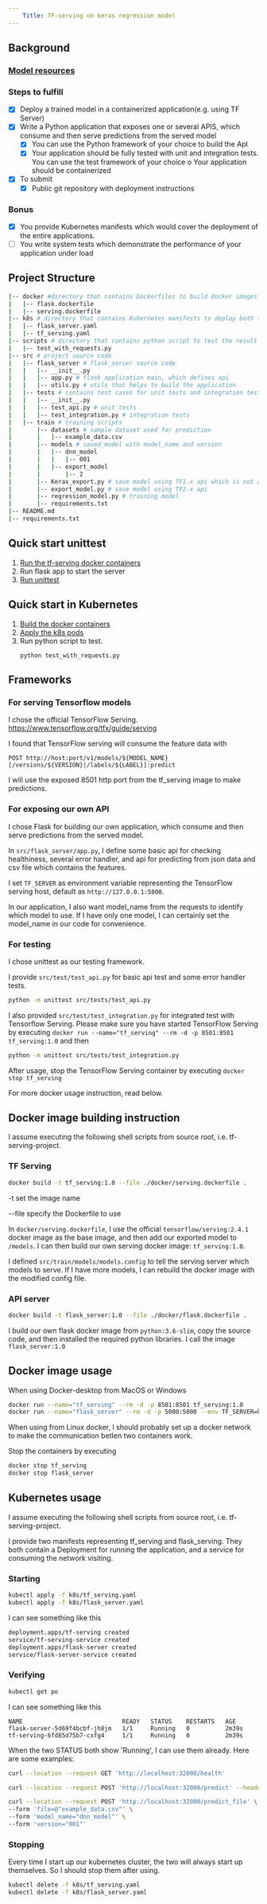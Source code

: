 ```yaml
---
    Title: TF-serving on keras regression model
---
```


## Background

### [Model resources](https://www.tensorflow.org/tutorials/keras/regression)

### Steps to fulfill
- [x] Deploy a trained model in a containerized application(e.g. using TF Server)
- [x] Write a Python application that exposes one or several APIS, which consume and then serve predictions from the served model
   - [x] You can use the Python framework of your choice to build the Apl
   - [x] Your application should be fully tested with unit and integration tests. You can use the test framework of your choice o Your application should be containerized
- [x] To submit
   - [x] Public git repository with deployment instructions
### Bonus
- [x] You provide Kubernetes manifests which would cover the deployment of the entire applications.
- [ ] You write system tests which demonstrate the performance of your application under load

## Project Structure
```bash
|-- docker #directory that contains Dockerfiles to build docker images
|   |-- flask.dockerfile
|   |-- serving.dockerfile
|-- k8s # directory that contains Kubernetes manifests to deploy both tf_serving and flask_server
|   |-- flask_server.yaml
|   |-- tf_serving.yaml
|-- scripts # directory that contains python script to test the result
|   |-- test_with_requests.py
|-- src # project source code
|   |-- flask_server # flask_server source code
|   |   |-- __init__.py
|   |   |-- app.py # flask application main, which defines api
|   |   |-- utils.py # utils that helps to build the application
|   |-- tests # contains test cases for unit tests and integration tests 
|   |   |-- __init__.py
|   |   |-- test_api.py # unit tests
|   |   |-- test_integration.py # integration tests
|   |-- train # training scripts
|       |-- datasets # sample dataset used for prediction
|       |   |-- example_data.csv
|       |-- models # saved_model with model_name and version
|       |   |-- dnn_model
|       |   |   |-- 001
|       |   |-- export_model
|       |       |-- 2
|       |-- Keras_export.py # save model using TF1.x api which is not acceptable
|       |-- export_model.py # save model using TF2.x api
|       |-- regression_model.py # training model
|       |-- requirements.txt
|-- README.md
|-- requirements.txt
```
## Quick start unittest
1. [Run the tf-serving docker containers](#Docker-image-usage)
2. Run flask app to start the server
3. [Run unittest](#For-testing)

## Quick start in Kubernetes
1. [Build the docker containers](#Docker-image-building-instruction)
2. [Apply the k8s pods](#Kubernetes-usage)
3. Run python script to test.
    ```
    python test_with_requests.py
    ```

## Frameworks
### For serving Tensorflow models
I chose the official TensorFlow Serving. https://www.tensorflow.org/tfx/guide/serving

I found that TensorFlow serving will consume the feature data with 
```
POST http://host:port/v1/models/${MODEL_NAME}[/versions/${VERSION}|/labels/${LABEL}]:predict
```

I will use the exposed 8501 http port from the tf_serving image to make predictions.

### For exposing our own API
I chose Flask for building our own application, which consume and then serve predictions from the served model.

In ```src/flask_server/app.py```, I define some basic api for checking healthiness, several error handler, and 
api for predicting from json data and csv file which contains the features.

I set ```TF_SERVER``` as environment variable representing the TensorFlow serving host, default as ```http://127.0.0.1:5000```.

In our application,
I also want model_name from the requests to identify which model to use. If I have only one model, I can certainly
set the model_name in our code for convenience.

### For testing
I chose unittest as our testing framework.

I provide ```src/test/test_api.py``` for basic api test and some error handler tests. 
```bash
python -m unittest src/tests/test_api.py
```

I also provided ```src/test/test_integration.py``` for integrated test with Tensorflow Serving.
Please make sure you have started TensorFlow Serving by executing ```docker run --name="tf_serving" --rm -d -p 8501:8501 tf_serving:1.0```
and then 
```bash
python -m unittest src/tests/test_integration.py
```
After usage, stop the TensorFlow Serving container by executing ```docker stop tf_serving```

For more docker usage instruction, read below.

## Docker image building instruction
I assume executing the following shell scripts from source root, i.e. tf-serving-project.
### TF Serving
```bash
docker build -t tf_serving:1.0 --file ./docker/serving.dockerfile .
```
-t set the image name

--file specify the Dockerfile to use

In ```docker/serving.dockerfile```, I use the official ```tensorflow/serving:2.4.1``` docker image as the base image, 
and then add our exported model to ```/models```. I can then build our own serving docker image: ```tf_serving:1.0```. 

I defined ```src/train/models/models.config``` to tell the serving server which models to serve. If I have more models,
I can rebuild the docker image with the modified config file.

### API server
```bash
docker build -t flask_server:1.0 --file ./docker/flask.dockerfile .
```
I build our own flask docker image from ```python:3.6-slim```, copy the source code, and then installed the required 
python libraries. I call the image ```flask_server:1.0```

## Docker image usage
When using Docker-desktop from MacOS or Windows
```bash
docker run --name="tf_serving" --rm -d -p 8501:8501 tf_serving:1.0
docker run --name="flask_server" --rm -d -p 5000:5000 --env TF_SERVER=http://host.docker.internal:8501 flask_server:1.0
```
When using from Linux docker, I should probably set up a docker network to make the communication betIen two containers work.

Stop the containers by executing
```bash
docker stop tf_serving
docker stop flask_server
```
## Kubernetes usage
I assume executing the following shell scripts from source root, i.e. tf-serving-project.

I provide two manifests representing tf_serving and flask_serving. They both contain a Deployment for 
running the application, and a service for consuming the network visiting.

### Starting
``` bash
kubectl apply -f k8s/tf_serving.yaml
kubectl apply -f k8s/flask_server.yaml
```
I can see something like this
```bash
deployment.apps/tf-serving created
service/tf-serving-service created
deployment.apps/flask-server created
service/flask-server-service created
```

### Verifying
```bash
kubectl get po
```
I can see something like this
```
NAME                            READY   STATUS    RESTARTS   AGE
flask-server-5d69f4bcbf-jh8jm   1/1     Running   0          2m39s
tf-serving-6fd85d75b7-cxfg4     1/1     Running   0          2m39s
```

When the two STATUS both show 'Running', I can use them already. Here are some examples:
```bash
curl --location --request GET 'http://localhost:32000/health'
```
``` bash
curl --location --request POST 'http://localhost:32000/predict' --header 'Content-Type: application/json' --data-raw '{"model_name": "dnn_model", "version": "001", "instances": [[10, 8, 2, 1, 23, 3, 1, 3, 1]]}'
```
```bash
curl --location --request POST 'http://localhost:32000/predict_file' \
--form 'file=@"example_data.csv"' \
--form 'model_name="dnn_model"' \
--form 'version="001"'
```

### Stopping
Every time I start up our kubernetes cluster, the two will always start up themselves. So I should stop them after using.
```bash
kubectl delete -f k8s/tf_serving.yaml
kubectl delete -f k8s/flask_server.yaml
```